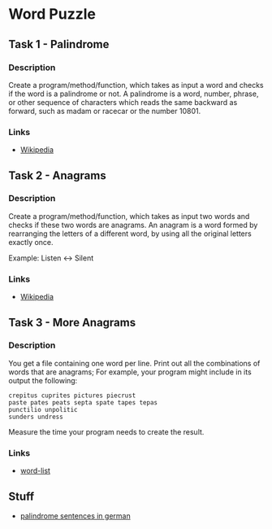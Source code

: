 # Word Puzzle
## Task 1 - Palindrome
### Description
Create a program/method/function, which takes as input a word and checks if the word is a palindrome or not.
A palindrome is a word, number, phrase, or other sequence of characters which reads the same backward as forward, 
such as madam or racecar or the number 10801. 

### Links
* [Wikipedia](https://en.wikipedia.org/wiki/Palindrome)

## Task 2 - Anagrams
### Description
Create a program/method/function, which takes as input two words and checks if these two words are anagrams.
An anagram is a word formed by rearranging the letters of a different word, by using all the original letters exactly once.

Example: Listen <-> Silent

### Links
* [Wikipedia](https://en.wikipedia.org/wiki/Anagram)

## Task 3 - More Anagrams
### Description
You get a file containing one word per line. 
Print out all the combinations of words that are anagrams;
For example, your program might include in its output the following:
```text
crepitus cuprites pictures piecrust
paste pates peats septa spate tapes tepas
punctilio unpolitic
sunders undress
```
Measure the time your program needs to create the result.

### Links
* [word-list](http://codekata.com/data/wordlist.txt)


## Stuff
* [palindrome sentences in german](https://www.wort-suchen.de/wortlisten/palindrom-saetze)
